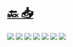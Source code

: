 #
# [🔙 ](../../)    <a href="../pdfs/120_🧑 Cliente_⬜ Contrato Instalacion.pdf">📥</a>
 <img src="page0.jpg">   <img src="page1.jpg">   <img src="page2.jpg">   <img src="page3.jpg">   <img src="page4.jpg">   <img src="page5.jpg">   <img src="page6.jpg"> 

            
                
